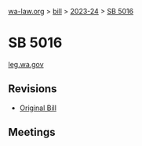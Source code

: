 [wa-law.org](/) > [bill](/bill/) > [2023-24](/bill/2023-24/) > [SB 5016](/bill/2023-24/sb/5016/)

# SB 5016
[leg.wa.gov](https://app.leg.wa.gov/billsummary?BillNumber=5016&Year=2023&Initiative=false)

## Revisions
* [Original Bill](1/)

## Meetings